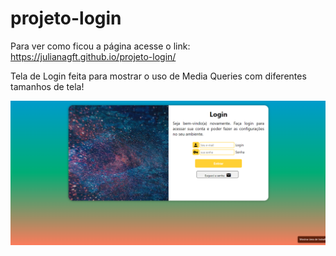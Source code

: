# projeto-login

Para ver como ficou a página acesse o link: https://julianagft.github.io/projeto-login/

Tela de Login feita para mostrar o uso de Media Queries com diferentes tamanhos de tela!

![Tela de Login](https://github.com/Julianagft/projeto-login/blob/main/login.png)
